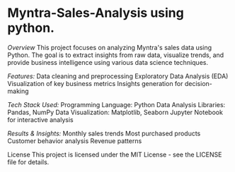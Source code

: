 # Myntra-Sales-Analysis using python.

*Overview*
This project focuses on analyzing Myntra's sales data using Python. The goal is to extract insights from raw data, visualize trends, and provide business intelligence using various data science techniques.

*Features:*
Data cleaning and preprocessing
Exploratory Data Analysis (EDA)
Visualization of key business metrics
Insights generation for decision-making

*Tech Stack Used:*
Programming Language: Python
Data Analysis Libraries: Pandas, NumPy
Data Visualization: Matplotlib, Seaborn
Jupyter Notebook for interactive analysis

*Results & Insights:*
Monthly sales trends
Most purchased products
Customer behavior analysis
Revenue patterns



License
This project is licensed under the MIT License - see the LICENSE file for details.

